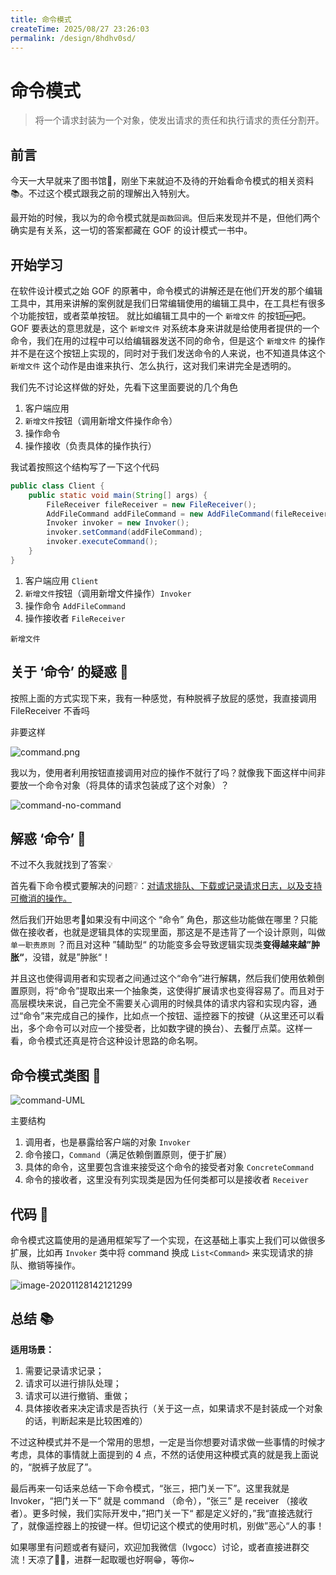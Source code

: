 ```yaml
---
title: 命令模式
createTime: 2025/08/27 23:26:03
permalink: /design/8hdhv0sd/
---
```

# 命令模式

> 将一个请求封装为一个对象，使发出请求的责任和执行请求的责任分割开。

## 前言

今天一大早就来了图书馆🏫，刚坐下来就迫不及待的开始看命令模式的相关资料📚。不过这个模式跟我之前的理解出入特别大。

最开始的时候，我以为的命令模式就是``函数回调``。但后来发现并不是，但他们两个确实是有关系，这一切的答案都藏在 GOF 的设计模式一书中。

## 开始学习

在软件设计模式之始 GOF 的原著中，命令模式的讲解还是在他们开发的那个编辑工具中，其用来讲解的案例就是我们日常编辑使用的编辑工具中，在工具栏有很多个功能按钮，或者菜单按钮。 就比如编辑工具中的一个 `新增文件` 的按钮🆕吧。GOF 要表达的意思就是，这个 `新增文件` 对系统本身来讲就是给使用者提供的一个命令，我们在用的过程中可以给编辑器发送不同的命令，但是这个 `新增文件` 的操作并不是在这个按钮上实现的，同时对于我们发送命令的人来说，也不知道具体这个 `新增文件` 这个动作是由谁来执行、怎么执行，这对我们来讲完全是透明的。

我们先不讨论这样做的好处，先看下这里面要说的几个角色

1. 客户端应用
2. `新增文件`按钮（调用新增文件操作命令）
3. 操作命令
4. 操作接收（负责具体的操作执行）

我试着按照这个结构写了一下这个代码

```java
public class Client {
    public static void main(String[] args) {
        FileReceiver fileReceiver = new FileReceiver();
        AddFileCommand addFileCommand = new AddFileCommand(fileReceiver);
        Invoker invoker = new Invoker();
        invoker.setCommand(addFileCommand);
        invoker.executeCommand();
    }
}
```

1. 客户端应用 `Client`
2. `新增文件`按钮（调用新增文件操作）`Invoker`
3. 操作命令 `AddFileCommand`
4. 操作接收者 `FileReceiver`

```text
新增文件
```

## 关于 ‘命令’ 的疑惑 🤔

按照上面的方式实现下来，我有一种感觉，有种脱裤子放屁的感觉，我直接调用 FileReceiver 不香吗

非要这样

![command.png](https://i.loli.net/2020/11/28/oqEZfATCtK2UuQk.png)

我以为，使用者利用按钮直接调用对应的操作不就行了吗？就像我下面这样中间非要放一个命令对象（将具体的请求包装成了这个对象）？

![command-no-command](https://i.loli.net/2020/11/28/SiylpQUYxGRAb91.png)



## 解惑 ‘命令’ 🤪

不过不久我就找到了答案💡

首先看下命令模式要解决的问题❔：<u>对请求排队、下载或记录请求日志，以及支持可撤消的操作。</u>

然后我们开始思考🤔如果没有中间这个 “命令” 角色，那这些功能做在哪里？只能做在接收者，也就是逻辑具体的实现里面，那这是不是违背了一个设计原则，叫做 `单一职责原则` ？而且对这种 ”辅助型“ 的功能变多会导致逻辑实现类**变得越来越”肿胀“**，没错，就是”肿胀“！

并且这也使得调用者和实现者之间通过这个“命令”进行解耦，然后我们使用依赖倒置原则，将“命令”提取出来一个抽象类，这使得扩展请求也变得容易了。而且对于高层模块来说，自己完全不需要关心调用的时候具体的请求内容和实现内容，通过“命令”来完成自己的操作，比如点一个按钮、遥控器下的按键（从这里还可以看出，多个命令可以对应一个接受者，比如数字键的换台）、去餐厅点菜。这样一看，命令模式还真是符合这种设计思路的命名啊。

## 命令模式类图 📌

![command-UML](https://i.loli.net/2020/11/28/8HJOtxMFsq6PjoE.png)

主要结构

1. 调用者，也是暴露给客户端的对象 `Invoker`
2. 命令接口，`Command`（满足依赖倒置原则，便于扩展）
3. 具体的命令，这里要包含谁来接受这个命令的接受者对象 `ConcreteCommand`
4. 命令的接收者，这里没有列实现类是因为任何类都可以是接收者 `Receiver`

## 代码 📃

命令模式这篇使用的是通用框架写了一个实现，在这基础上事实上我们可以做很多扩展，比如再 `Invoker` 类中将 command 换成 `List<Command>` 来实现请求的排队、撤销等操作。

![image-20201128142121299](https://i.loli.net/2020/12/03/ZE2fTd4FHQYhxeo.png)

## 总结 📚

**适用场景：**

1. 需要记录请求记录；
2. 请求可以进行排队处理；
3. 请求可以进行撤销、重做；
4. 具体接收者来决定请求是否执行（关于这一点，如果请求不是封装成一个对象的话，判断起来是比较困难的）

不过这种模式并不是一个常用的思想，一定是当你想要对请求做一些事情的时候才考虑，具体的事情就上面提到的 4 点，不然的话使用这种模式真的就是我上面说的，“脱裤子放屁了”。

最后再来一句话来总结一下命令模式，“张三，把门关一下”。这里我就是 Invoker，“把门关一下“ 就是 command （命令），“张三” 是 receiver （接收者）。更多时候，我们实际开发中，”把门关一下“ 都是定义好的，”我“直接选就行了，就像遥控器上的按键一样。但切记这个模式的使用时机，别做”恶心“人的事！

如果哪里有问题或者有疑问，欢迎加我微信（lvgocc）讨论，或者直接进群交流！天凉了🥶🥶，进群一起取暖也好啊😁，等你~


